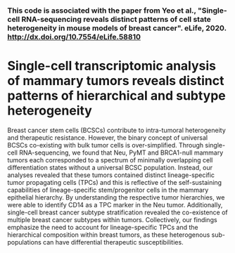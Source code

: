 ### This code is associated with the paper from Yeo et al., "Single-cell RNA-sequencing reveals distinct patterns of cell state heterogeneity in mouse models of breast cancer". eLife, 2020. http://dx.doi.org/10.7554/eLife.58810


# Single-cell transcriptomic analysis of mammary tumors reveals distinct patterns of hierarchical and subtype heterogeneity 
Breast cancer stem cells (BCSCs) contribute to intra-tumoral heterogeneity and therapeutic resistance. However, the binary concept of universal BCSCs co-existing with bulk tumor cells is over-simplified. Through single-cell RNA-sequencing, we found that Neu, PyMT and BRCA1-null mammary tumors each corresponded to a spectrum of minimally overlapping cell differentiation states without a universal BCSC population. Instead, our analyses revealed that these tumors contained distinct lineage-specific tumor propagating cells (TPCs) and this is reflective of the self-sustaining capabilities of lineage-specific stem/progenitor cells in the mammary epithelial hierarchy. By understanding the respective tumor hierarchies, we were able to identify CD14 as a TPC marker in the Neu tumor. Additionally, single-cell breast cancer subtype stratification revealed the co-existence of multiple breast cancer subtypes within tumors. Collectively, our findings emphasize the need to account for lineage-specific TPCs and the hierarchical composition within breast tumors, as these heterogenous sub-populations can have differential therapeutic susceptibilities.  

